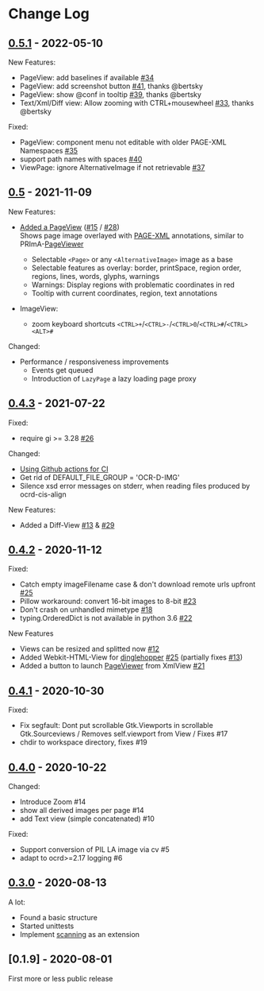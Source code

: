 # Change Log


<!-- 
## [Unreleased](../../compare/v0.5.1...master)
-->


## [0.5.1](../../compare/v0.5...v0.5.1) - 2022-05-10

New Features:
 * PageView: add baselines if available  [#34](../../issues/34)
 * PageView: add screenshot button  [#41](../../pull/41), thanks @bertsky
 * PageView: show @conf in tooltip [#39](../../pull/39), thanks @bertsky
 * Text/Xml/Diff view: Allow zooming with CTRL+mousewheel [#33](../../pull/33), thanks @bertsky

Fixed:
 * PageView: component menu not editable with older PAGE-XML Namespaces [#35](../../issues/35)
 * support path names with spaces [#40](../../issues/40)
 * ViewPage: ignore AlternativeImage if not retrievable [#37](../../issues/37)


## [0.5](../../compare/v0.4.3...v0.5) - 2021-11-09

New Features:
* [Added a PageView](../../pull/30) ([#15](../../issues/15) / [#28](../../issues/28)) \
  Shows page image overlayed with [PAGE-XML](https://ocr-d.de/en/spec/page) annotations, similar to PRImA-[PageViewer](https://github.com/PRImA-Research-Lab/prima-page-viewer)
  * Selectable `<Page>` or any `<AlternativeImage>` image as a base   
  * Selectable features as overlay: border, printSpace, region order, regions, lines, words, glyphs, warnings
  * Warnings: Display regions with problematic coordinates in red
  * Tooltip with current coordinates, region, text annotations

* ImageView:
  * zoom keyboard shortcuts `<CTRL>+`/`<CTRL>-`/`<CTRL>0`/`<CTRL>#`/`<CTRL><ALT>#`

Changed:
* Performance / responsiveness improvements 
  * Events get queued 
  * Introduction of `LazyPage` a lazy loading page proxy


## [0.4.3](../../compare/v0.4.2...v0.4.3) - 2021-07-22 

Fixed: 
* require gi >= 3.28 [#26](../../pull/26)

Changed:
* [Using Github actions for CI](https://github.com/hnesk/browse-ocrd/actions/workflows/unittest.yml)
* Get rid of DEFAULT_FILE_GROUP = 'OCR-D-IMG'
* Silence xsd error messages on stderr, when reading files produced by ocrd-cis-align 

New Features:
* Added a Diff-View [#13](../../issues/13) & [#29](../../pull/29)

## [0.4.2](../../compare/v0.4.1...v0.4.2) - 2020-11-12 

Fixed: 

* Catch empty imageFilename case &  don't download remote urls upfront [#25](../../issues/25)  
* Pillow workaround: convert 16-bit images to 8-bit [#23](../../pull/23)
* Don't crash on unhandled mimetype [#18](../../issues/18)
* typing.OrderedDict is not available in python 3.6  [#22](../../issues/22)

New Features

* Views can be resized and splitted now [#12](../../issues/12) 
* Added Webkit-HTML-View for [dinglehopper](https://github.com/qurator-spk/dinglehopper) [#25](../../pull/25) (partially fixes [#13](../../issues/13))
* Added a button to launch [PageViewer](https://www.primaresearch.org/tools/PAGEViewer) from XmlView [#21](../../pull/21) 


## [0.4.1](../../compare/v0.4.0...v0.4.1) - 2020-10-30

Fixed:

* Fix segfault: Dont put scrollable Gtk.Viewports in scrollable Gtk.Sourceviews / Removes self.viewport from View / Fixes #17
* chdir to workspace directory, fixes #19

## [0.4.0](../../compare/v0.3.0...v0.4.0) - 2020-10-22

Changed:

* Introduce Zoom #14
* show all derived images per page #14
* add Text view (simple concatenated) #10 
  
Fixed:
*  Support conversion of PIL LA image via cv #5
*  adapt to ocrd>=2.17 logging #6 

## [0.3.0](../../compare/v0.1.9...v0.3.0) - 2020-08-13

A lot:
* Found a basic structure 
* Started unittests
* Implement [scanning](https://github.com/hnesk/browse-ocrd-physical-import) as an extension

## [0.1.9] - 2020-08-01

First more or less public release 




